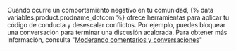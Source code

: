 Cuando ocurre un comportamiento negativo en tu comunidad, {% data variables.product.prodname_dotcom %} ofrece herramientas para aplicar tu código de conducta y desescalar conflictos. Por ejemplo, puedes bloquear una conversación para terminar una discusión acalorada. Para obtener más información, consulta "[Moderando comentarios y conversaciones](/communities/moderating-comments-and-conversations)"
